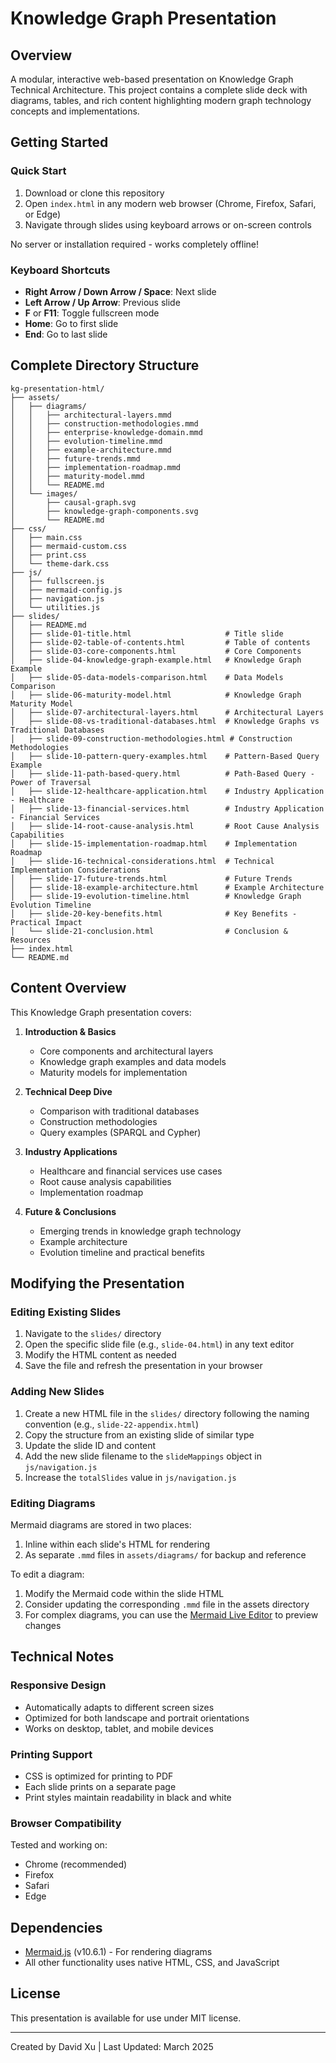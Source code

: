 # Knowledge Graph Presentation

## Overview
A modular, interactive web-based presentation on Knowledge Graph Technical Architecture. This project contains a complete slide deck with diagrams, tables, and rich content highlighting modern graph technology concepts and implementations.

## Getting Started

### Quick Start
1. Download or clone this repository
2. Open `index.html` in any modern web browser (Chrome, Firefox, Safari, or Edge)
3. Navigate through slides using keyboard arrows or on-screen controls

No server or installation required - works completely offline!

### Keyboard Shortcuts
- **Right Arrow / Down Arrow / Space**: Next slide
- **Left Arrow / Up Arrow**: Previous slide
- **F** or **F11**: Toggle fullscreen mode
- **Home**: Go to first slide
- **End**: Go to last slide

## Complete Directory Structure
```
kg-presentation-html/
├── assets/
│   ├── diagrams/
│   │   ├── architectural-layers.mmd
│   │   ├── construction-methodologies.mmd
│   │   ├── enterprise-knowledge-domain.mmd
│   │   ├── evolution-timeline.mmd
│   │   ├── example-architecture.mmd
│   │   ├── future-trends.mmd
│   │   ├── implementation-roadmap.mmd
│   │   ├── maturity-model.mmd
│   │   └── README.md
│   └── images/
│       ├── causal-graph.svg
│       ├── knowledge-graph-components.svg
│       └── README.md
├── css/
│   ├── main.css
│   ├── mermaid-custom.css
│   ├── print.css
│   └── theme-dark.css
├── js/
│   ├── fullscreen.js
│   ├── mermaid-config.js
│   ├── navigation.js
│   └── utilities.js
├── slides/
│   ├── README.md
│   ├── slide-01-title.html                     # Title slide
│   ├── slide-02-table-of-contents.html         # Table of contents
│   ├── slide-03-core-components.html           # Core Components
│   ├── slide-04-knowledge-graph-example.html   # Knowledge Graph Example
│   ├── slide-05-data-models-comparison.html    # Data Models Comparison
│   ├── slide-06-maturity-model.html            # Knowledge Graph Maturity Model
│   ├── slide-07-architectural-layers.html      # Architectural Layers
│   ├── slide-08-vs-traditional-databases.html  # Knowledge Graphs vs Traditional Databases
│   ├── slide-09-construction-methodologies.html # Construction Methodologies
│   ├── slide-10-pattern-query-examples.html    # Pattern-Based Query Example
│   ├── slide-11-path-based-query.html          # Path-Based Query - Power of Traversal
│   ├── slide-12-healthcare-application.html    # Industry Application - Healthcare
│   ├── slide-13-financial-services.html        # Industry Application - Financial Services
│   ├── slide-14-root-cause-analysis.html       # Root Cause Analysis Capabilities
│   ├── slide-15-implementation-roadmap.html    # Implementation Roadmap
│   ├── slide-16-technical-considerations.html  # Technical Implementation Considerations
│   ├── slide-17-future-trends.html             # Future Trends
│   ├── slide-18-example-architecture.html      # Example Architecture
│   ├── slide-19-evolution-timeline.html        # Knowledge Graph Evolution Timeline
│   ├── slide-20-key-benefits.html              # Key Benefits - Practical Impact
│   └── slide-21-conclusion.html                # Conclusion & Resources
├── index.html
└── README.md
```

## Content Overview

This Knowledge Graph presentation covers:

1. **Introduction & Basics**
   - Core components and architectural layers
   - Knowledge graph examples and data models
   - Maturity models for implementation

2. **Technical Deep Dive**
   - Comparison with traditional databases
   - Construction methodologies
   - Query examples (SPARQL and Cypher)

3. **Industry Applications**
   - Healthcare and financial services use cases
   - Root cause analysis capabilities
   - Implementation roadmap

4. **Future & Conclusions**
   - Emerging trends in knowledge graph technology
   - Example architecture
   - Evolution timeline and practical benefits

## Modifying the Presentation

### Editing Existing Slides
1. Navigate to the `slides/` directory
2. Open the specific slide file (e.g., `slide-04.html`) in any text editor
3. Modify the HTML content as needed
4. Save the file and refresh the presentation in your browser

### Adding New Slides
1. Create a new HTML file in the `slides/` directory following the naming convention (e.g., `slide-22-appendix.html`)
2. Copy the structure from an existing slide of similar type
3. Update the slide ID and content
4. Add the new slide filename to the `slideMappings` object in `js/navigation.js`
5. Increase the `totalSlides` value in `js/navigation.js` 

### Editing Diagrams
Mermaid diagrams are stored in two places:
1. Inline within each slide's HTML for rendering
2. As separate `.mmd` files in `assets/diagrams/` for backup and reference

To edit a diagram:
1. Modify the Mermaid code within the slide HTML
2. Consider updating the corresponding `.mmd` file in the assets directory
3. For complex diagrams, you can use the [Mermaid Live Editor](https://mermaid.live/) to preview changes

## Technical Notes

### Responsive Design
- Automatically adapts to different screen sizes
- Optimized for both landscape and portrait orientations
- Works on desktop, tablet, and mobile devices

### Printing Support
- CSS is optimized for printing to PDF
- Each slide prints on a separate page
- Print styles maintain readability in black and white

### Browser Compatibility
Tested and working on:
- Chrome (recommended)
- Firefox
- Safari
- Edge

## Dependencies
- [Mermaid.js](https://mermaid.js.org/) (v10.6.1) - For rendering diagrams
- All other functionality uses native HTML, CSS, and JavaScript

## License
This presentation is available for use under MIT license.

---

Created by David Xu | Last Updated: March 2025